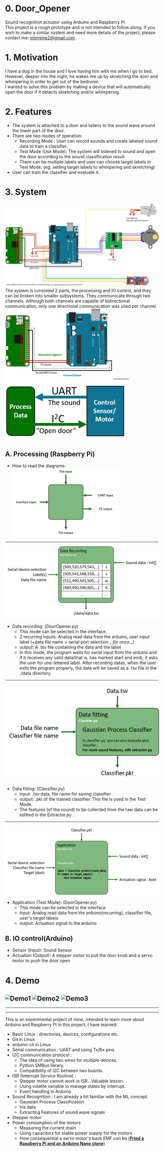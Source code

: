 # 0. Door_Opener
Sound recognition actuator using Arduino and Raspberry Pi.  
This project is a rough prototype and is not intended to follow along.
If you wish to make a similar system and need more details of the project, please contact me: stengine2@gmail.com .

# 1. Motivation
I have a dog in the house and I love having him with me when I go to bed. However, deeper into the night, he wakes me up by skretching the door and whimpering in order to get out of the bedroom.  
I wanted to solve this problem by making a device that will automatically open the door if it detects skretching and/or whimpering.

# 2. Features
- The system is attached to a door and listens to the sound wave around the lower part of the door.
- There are two modes of operation:
  - Recording Mode : User can record sounds and create labeled sound data to train a classifier.
  - Test Mode (Use Mode): The system will listened to sound and open the door according to the sound classification result.
  - There can be multiple labels and user can choose target labels in Test Mode. (eg: setting target labels to whimpering and skretching)
- User can train the classifier and evaluate it.

# 3. System  
![Connection Schematic](https://github.com/Mins0o/Door_Opener/raw/master/ForReadme/Connection_Schematic.png "Connection Schematic")  
The system is consisted 2 parts, the processing and IO control, and they can be broken into smaller subsystems. They communicate through two channels. Although both channels are capable of bidirectional communication, only one directional communication was used per channel.  
![Comm Detail](https://github.com/Mins0o/Door_Opener/raw/master/ForReadme/Comm_Detail.png "Comm Detail") \_\_\_\_\_\_\_\_ ![Comm Abstraction](https://github.com/Mins0o/Door_Opener/raw/master/ForReadme/Comm_Abstract.png "Comm Abstraction")
  ## A. Processing (Raspberry Pi) 
  - How to read the diagrams:  
  ![Processor diagram](https://github.com/Mins0o/Door_Opener/raw/master/ForReadme/Processor_diagram.png "Processor diagram")
  ---
  ![Data Recording](https://github.com/Mins0o/Door_Opener/raw/master/ForReadme/Data_Recording.png "Data Recording")  
  - Data recording: (DoorOpener.py)
    - This mode can be selected in the interface.
    - 2 recurring inputs: Analog read data from the arduino, user input label (+data file name + serial port selection _ *for once* _)
    - output: A .tsv file containing the data and the label
    - In this mode, the program waits for serial input from the arduino and if it receives any valid data(that is, has marked start and end), it asks the user for one-lettered label. After recording datas, when the user exits the program properly, the data will be saved as a .tsv file in the ./data directory.
  ---
  ![Data Fitting](https://github.com/Mins0o/Door_Opener/raw/master/ForReadme/Data_fitting.png "Data Fitting")  
  - Data fitting: (Classifier.py)
    - input: .tsv data, file name for saving classifier
    - output: .pkl of the trained classifier. This file is used in the Test Mode.
    - The features (of the sound) to be collected from the raw data can be editted in the Extractor.py .
  ---
  ![Application](https://github.com/Mins0o/Door_Opener/raw/master/ForReadme/Application.png "Application")
  - Application (Test Mode): (DoorOpener.py)
    - This mode can be selected in the interface
    - input: Analog read data from the arduino(recurring), classifier file, user's target labels
    - output: Actuation signal to the arduino
  ## B. IO control(Arduino)
  - Sensor (Input): Sound Sensor
  - Actuation (Output): A stepper motor to pull the door knob and a servo motor to push the door open

# 4. Demo
![Demo1](https://github.com/Mins0o/Door_Opener/raw/master/ForReadme/Demo1.gif "Demo1") ![Demo2](https://github.com/Mins0o/Door_Opener/raw/master/ForReadme/Demo2.gif "Demo2") ![Demo3](https://github.com/Mins0o/Door_Opener/raw/master/ForReadme/Demo3.gif "Demo3")  
---
---
---
This is an experimental project of mine, intended to learn more about Arduino and Raspberry Pi
In this project, I have learned:
- Basic Linux : directories, devices, configurations etc.
- Git in Linux
- arduino-cli in Linux
- Serial communication : UART and using Tx/Rx pins
- I2C communication protocol : 
  - The idea of using two wires for multiple devices. 
  - Python SMBus library.
  - Compatibility of I2C between two boards.
- ISR (Interrupt Service Routine) : 
  - Stepper motor cannot work in ISR...Valuable lesson.
  - Using volatile variable to manage states by interrupt.
  - Event handling in Arduino
- Sound Recognition : I am already a bit familiar with the ML concept.
  - Gaussian Process Classification
  - Iris data
  - Extracting Features of sound wave signals
- Stepper motor
- Power consumption of the motors
  - Measuring the current drain
  - Using capacitors for stable power supply for the motors
  - How consequential a servo motor's back EMF can be ([**Fried a Raspberry Pi and an Arduino Nano clone**](https://www.reddit.com/r/raspberry_pi/comments/i181d8/dead_pi_most_aesthetic_but_dumbest_project_result/)\)

